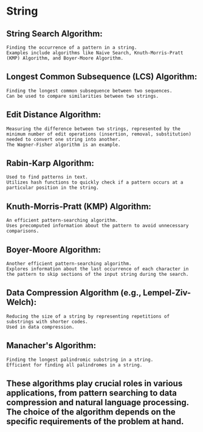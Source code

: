 # String


## String Search Algorithm:
    
    Finding the occurrence of a pattern in a string.
    Examples include algorithms like Naive Search, Knuth-Morris-Pratt (KMP) Algorithm, and Boyer-Moore Algorithm.

## Longest Common Subsequence (LCS) Algorithm:
    
    Finding the longest common subsequence between two sequences.
    Can be used to compare similarities between two strings.

## Edit Distance Algorithm:
 
    Measuring the difference between two strings, represented by the minimum number of edit operations (insertion, removal, substitution) needed to convert one string into another.
    The Wagner-Fisher algorithm is an example.

## Rabin-Karp Algorithm:

    Used to find patterns in text.
    Utilizes hash functions to quickly check if a pattern occurs at a particular position in the string.

## Knuth-Morris-Pratt (KMP) Algorithm:

    An efficient pattern-searching algorithm.
    Uses precomputed information about the pattern to avoid unnecessary comparisons.

## Boyer-Moore Algorithm:

    Another efficient pattern-searching algorithm.
    Explores information about the last occurrence of each character in the pattern to skip sections of the input string during the search.

## Data Compression Algorithm (e.g., Lempel-Ziv-Welch):

    Reducing the size of a string by representing repetitions of substrings with shorter codes.
    Used in data compression.

## Manacher's Algorithm:

    Finding the longest palindromic substring in a string.
    Efficient for finding all palindromes in a string.
    

## These algorithms play crucial roles in various applications, from pattern searching to data compression and natural language processing. The choice of the algorithm depends on the specific requirements of the problem at hand.